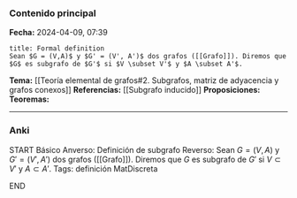 ### Contenido principal

**Fecha:** 2024-04-09, 07:39

```ad-formal
title: Formal definition
Sean $G = (V,A)$ y $G' = (V', A')$ dos grafos ([[Grafo]]). Diremos que $G$ es subgrafo de $G'$ si $V \subset V'$ y $A \subset A'$.
```

**Tema:** [[Teoría elemental de grafos#2. Subgrafos, matriz de adyacencia y grafos conexos]]
**Referencias:** [[Subgrafo inducido]]
**Proposiciones:**
**Teoremas:**

---
### Anki

START
Básico
Anverso: Definición de subgrafo
Reverso: Sean $G = (V,A)$ y $G' = (V', A')$ dos grafos ([[Grafo]]). Diremos que $G$ es subgrafo de $G'$ si $V \subset V'$ y $A \subset A'$.
Tags: definición MatDiscreta
<!--ID: 1717176517213-->
END